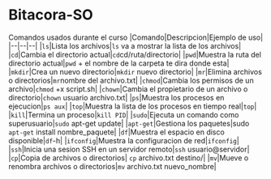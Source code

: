 # Bitacora-SO
Comandos usados durante el curso
|Comando|Descripcion|Ejemplo de uso|
|--|--|--|
|`ls`|Lista los archivos|`ls` va a mostrar la lista de los archivos|
|`cd`|Cambia el directorio actual|`cd`cd/ruta/directorio|
|`pwd`|Muestra la ruta del directorio actual|`pwd` + el nombre de la carpeta te dira donde esta| 
|`mkdir`|Crea un nuevo directorio|`mkdir` nuevo directorio|
|`mr`|Elimina archivos o directorios|`mr`nombre del archivo.txt|
|`chmod`|Cambia los permisos de un archivo|`chmod` +x script.sh|
|`chown`|Cambia el propietario de un archivo o directorio|`chown` usuario archivo.txt|
|`ps`|Muestra los procesos en ejecucion|`ps aux`|
|`top`|Muestra la lista de los procesos en tiempo real|`top`|
|`kill`|Termina un proceso|`kill PID`|
|`sudo`|Ejecuta un comando como superusuario|`sudo` apt-get update|
|`apt-get`|Gestiona los paquetes|sudo `apt-get` install nombre_paquete|
|`df`|Muestra el espacio en disco disponible|`df`-h|
|`ifconfig`|Muestra la configuracion de red|`ifconfig`|
|`ssh`|Inicia una sesion SSH en un servidor remoto|`ssh` usuario@servidor|
|`cp`|Copia de archivos o directorios| `cp` archivo.txt destino/|
|`mv`|Mueve o renombra archivos o directorios|`mv` archivo.txt nuevo_nombre|
